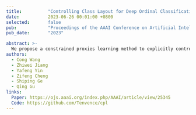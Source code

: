 ```yaml
---
title:          "Controlling Class Layout for Deep Ordinal Classification via Constrained Proxies Learning"
date:           2023-06-26 00:01:00 +0800
selected:       false
pub:            "Proceedings of the AAAI Conference on Artificial Intelligence (AAAI, CCF-A)"
pub_date:       "2023"

abstract: >-
  We propose a constrained proxies learning method to explicitly control the global layout of classes in high-dimensional feature space, making it more suitable for ordinal classifcation.
authors:
  - Cong Wang
  - Zhiwei Jiang
  - Yafeng Yin
  - Zifeng Cheng
  - Shiping Ge
  - Qing Gu
links:
  Paper: https://ojs.aaai.org/index.php/AAAI/article/view/25345
  Code: https://github.com/Tenvence/cpl
---
```

